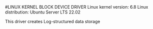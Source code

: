 #LINUX KERNEL BLOCK DEVICE DRIVER
Linux kernel version: 6.8
Linux distribution: Ubuntu Server LTS 22.02

This driver creates Log-structured data storage
